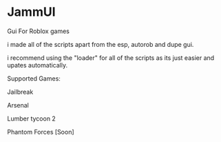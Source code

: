 # JammUI
Gui For Roblox games

i made all of the scripts apart from the esp, autorob and dupe gui.

i recommend using the "loader" for all of the scripts as its just easier and upates automatically.

Supported Games:

Jailbreak

Arsenal

Lumber tycoon 2

Phantom Forces [Soon]

